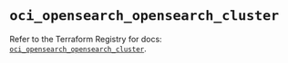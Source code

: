 # `oci_opensearch_opensearch_cluster`

Refer to the Terraform Registry for docs: [`oci_opensearch_opensearch_cluster`](https://registry.terraform.io/providers/oracle/oci/6.18.0/docs/resources/opensearch_opensearch_cluster).
